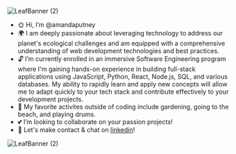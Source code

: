 ![LeafBanner (2)](https://github.com/amandaputney/amandaputney/assets/137220240/1539fe1b-9462-47ac-858b-e9c27ab053d3)
- :sun_with_face: Hi, I’m @amandaputney 
- :earth_africa:  I am deeply passionate about leveraging technology to address our planet's ecological challenges and am equipped with a comprehensive understanding of web development technologies and best practices.
- :unlock: I’m currently enrolled in an immersive Software Engineering program where I'm gaining hands-on experience in building full-stack applications using JavaScript, Python, React, Node.js, SQL,  and various databases. My ability to rapidly learn and apply new concepts will allow me to adapt quickly to your tech stack and contribute effectively to your development projects.
- :blossom: My favorite activites outside of coding include gardening, going to the beach, and playing drums.
- :two_hearts: I’m looking to collaborate on your passion projects!
- :satellite: Let's make contact & chat on [linkedin](https://www.linkedin.com/in/amanda-s-putney/)!


![LeafBanner (2)](https://github.com/amandaputney/amandaputney/assets/137220240/1539fe1b-9462-47ac-858b-e9c27ab053d3)
